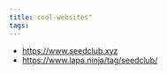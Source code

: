 ```yaml
---
title: cool-websites"
tags: 
---
```


- https://www.seedclub.xyz
- https://www.lapa.ninja/tag/seedclub/
